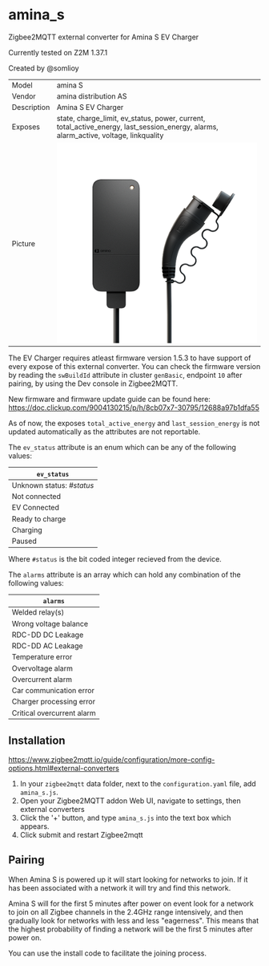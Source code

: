 # amina_s
Zigbee2MQTT external converter for Amina S EV Charger

Currently tested on Z2M 1.37.1

Created by @somlioy


|     |     |
|-----|-----|
| Model | amina S  |
| Vendor  | amina distribution AS  |
| Description | Amina S EV Charger |
| Exposes | state, charge_limit, ev_status, power, current, total_active_energy, last_session_energy, alarms, alarm_active, voltage, linkquality |
| Picture | ![Amina S](amina_s.png) |


The EV Charger requires atleast firmware version 1.5.3 to have support of every expose of this external converter.
You can check the firmware version by reading the `swBuildId` attribute in cluster `genBasic`, endpoint `10` after pairing, by using the Dev console in Zigbee2MQTT.

New firmware and firmware update guide can be found here: https://doc.clickup.com/9004130215/p/h/8cb07x7-30795/12688a97b1dfa55


As of now, the exposes `total_active_energy` and `last_session_energy` is not updated automatically as the attributes are not reportable.

The `ev_status` attribute is an enum which can be any of the following values:

| `ev_status` |
| --- |
| Unknown status: *#status*
| Not connected |
| EV Connected |
| Ready to charge |
| Charging |
| Paused |

Where `#status` is the bit coded integer recieved from the device.

The `alarms` attribute is an array which can hold any combination of the following values:

| `alarms` |
| --- |
| Welded relay(s) |
| Wrong voltage balance |
| RDC-DD DC Leakage |
| RDC-DD AC Leakage |
| Temperature error |
| Overvoltage alarm |
| Overcurrent alarm |
| Car communication error |
| Charger processing error |
| Critical overcurrent alarm |


## Installation

https://www.zigbee2mqtt.io/guide/configuration/more-config-options.html#external-converters

1. In your `zigbee2mqtt` data folder, next to the `configuration.yaml` file, add `amina_s.js`.
2. Open your Zigbee2MQTT addon Web UI, navigate to settings, then external converters
3. Click the '+' button, and type `amina_s.js` into the text box which appears.
4. Click submit and restart Zigbee2mqtt

## Pairing
When Amina S is powered up it will start looking for networks to join. If it has been associated with a network it will try and find this network.

Amina S will for the first 5 minutes after power on event look for a network to join on all Zigbee channels in the 2.4GHz range intensively, and then gradually look for networks with less and less "eagerness". This means that the highest probability of finding a network will be the first 5 minutes after power on.

You can use the install code to facilitate the joining process.
